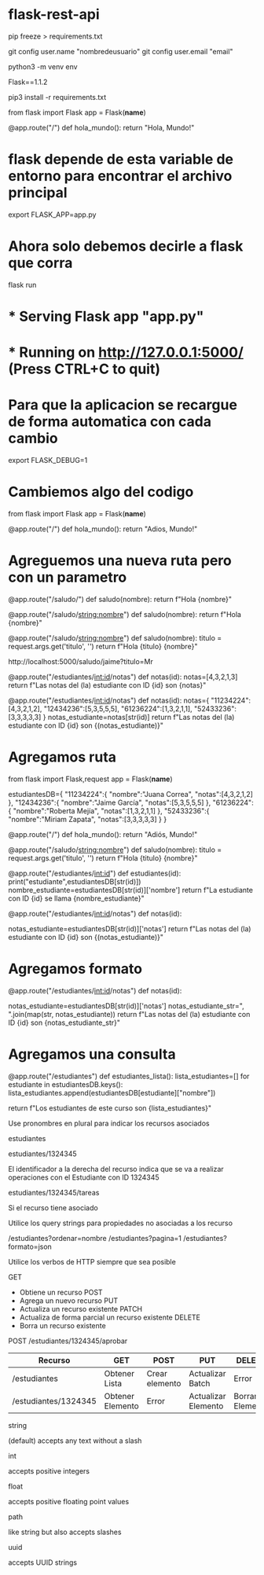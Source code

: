 # flask-rest-api



pip freeze > requirements.txt

git config user.name "nombredeusuario"
git config user.email "email"

python3 -m venv env

Flask==1.1.2


pip3 install -r requirements.txt


from flask import Flask
app = Flask(__name__)


@app.route("/")
def hola_mundo():
  return "Hola, Mundo!"


# flask depende de esta variable de entorno para encontrar el archivo principal
export FLASK_APP=app.py

# Ahora solo debemos decirle a flask que corra
flask run

# * Serving Flask app "app.py"
# * Running on http://127.0.0.1:5000/ (Press CTRL+C to quit)


# Para que la aplicacion se recargue de forma automatica con cada cambio
export FLASK_DEBUG=1

# Cambiemos algo del codigo

from flask import Flask
app = Flask(__name__)


@app.route("/")
def hola_mundo():
  return "Adios, Mundo!"


# Agreguemos una nueva ruta pero con un parametro



@app.route("/saludo/<nombre>")
def saludo(nombre):
  return f"Hola {nombre}"



@app.route("/saludo/<string:nombre>")
def saludo(nombre):
  return f"Hola {nombre}"


@app.route("/saludo/<string:nombre>")
def saludo(nombre):
  titulo = request.args.get('titulo', '')
  return f"Hola {titulo} {nombre}"

http://localhost:5000/saludo/jaime?titulo=Mr


@app.route("/estudiantes/<int:id>/notas")
def notas(id):
  notas=[4,3,2,1,3]
  return f"Las notas del (la) estudiante con ID {id} son {notas}"



@app.route("/estudiantes/<int:id>/notas")
def notas(id):
  notas={
  "11234224":[4,3,2,1,2],
  "12434236":[5,3,5,5,5],
  "61236224":[1,3,2,1,1],
  "52433236":[3,3,3,3,3]
  }
  notas_estudiante=notas[str(id)]
  return f"Las notas del (la) estudiante con ID {id} son {(notas_estudiante)}"


# Agregamos ruta


from flask import Flask,request
app = Flask(__name__)

estudiantesDB={
"11234224":{
  "nombre":"Juana Correa",
  "notas":[4,3,2,1,2]
},
"12434236":{
  "nombre":"Jaime García",
  "notas":[5,3,5,5,5]
},
"61236224":{
  "nombre":"Roberta Mejía",
  "notas":[1,3,2,1,1]
},
"52433236":{
  "nombre":"Miriam Zapata",
  "notas":[3,3,3,3,3]
}
}


@app.route("/")
def hola_mundo():
  return "Adiós, Mundo!"


@app.route("/saludo/<string:nombre>")
def saludo(nombre):
  titulo = request.args.get('titulo', '')
  return f"Hola {titulo} {nombre}"


@app.route("/estudiantes/<int:id>")
def estudiantes(id):
  print("estudiante",estudiantesDB[str(id)])
  nombre_estudiante=estudiantesDB[str(id)]['nombre']
  return f"La estudiante con ID {id} se llama {nombre_estudiante}"

@app.route("/estudiantes/<int:id>/notas")
def notas(id):

  notas_estudiante=estudiantesDB[str(id)]['notas']
  return f"Las notas del (la) estudiante con ID {id} son {(notas_estudiante)}"


# Agregamos formato
@app.route("/estudiantes/<int:id>/notas")
def notas(id):

  notas_estudiante=estudiantesDB[str(id)]['notas']
  notas_estudiante_str=", ".join(map(str, notas_estudiante))
  return f"Las notas del (la) estudiante con ID {id} son {notas_estudiante_str}"


# Agregamos una consulta


@app.route("/estudiantes")
def estudiantes_lista():
  lista_estudiantes=[]
  for estudiante in estudiantesDB.keys():
    lista_estudiantes.append(estudiantesDB[estudiante]["nombre"])

  return f"Los estudiantes de este curso son {lista_estudiantes}"



Use pronombres en plural para indicar los recursos asociados

estudiantes


estudiantes/1324345

El identificador a la derecha del recurso indica que se va a realizar operaciones con el Estudiante con ID  1324345

estudiantes/1324345/tareas

Si el recurso tiene asociado


Utilice los query strings para propiedades no asociadas a los recurso

/estudiantes?ordenar=nombre
/estudiantes?pagina=1
/estudiantes?formato=json


Utilice los verbos de HTTP siempre que sea posible

GET
- Obtiene un recurso
POST
- Agrega un nuevo recurso 
PUT
- Actualiza un recurso existente
PATCH
- Actualiza de forma parcial un recurso existente
DELETE
- Borra un recurso existente


POST /estudiantes/1324345/aprobar


| Recurso  | GET | POST | PUT | DELETE |
| ------------- | ------------- | ------------- | ------------- | ------------- |
| /estudiantes  | Obtener Lista  | Crear elemento  | Actualizar Batch  | Error |
| /estudiantes/1324345  | Obtener Elemento  | Error  | Actualizar Elemento  | Borrar Elemento |





string

(default) accepts any text without a slash

int

accepts positive integers

float

accepts positive floating point values

path

like string but also accepts slashes

uuid

accepts UUID strings



